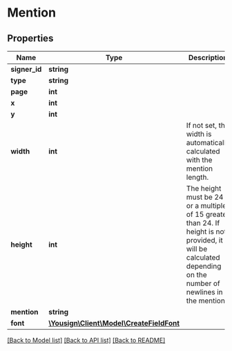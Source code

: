 # Mention

## Properties
Name | Type | Description | Notes
------------ | ------------- | ------------- | -------------
**signer_id** | **string** |  | 
**type** | **string** |  | 
**page** | **int** |  | 
**x** | **int** |  | 
**y** | **int** |  | 
**width** | **int** | If not set, the width is automatically calculated with the mention length. | [optional] 
**height** | **int** | The height must be 24 or a multiple of 15 greater than 24. If height is not provided, it will be calculated depending on the number of newlines in the mention. | [optional] 
**mention** | **string** |  | 
**font** | [**\Yousign\Client\Model\CreateFieldFont**](CreateFieldFont.md) |  | [optional] 

[[Back to Model list]](../../README.md#documentation-for-models) [[Back to API list]](../../README.md#documentation-for-api-endpoints) [[Back to README]](../../README.md)
